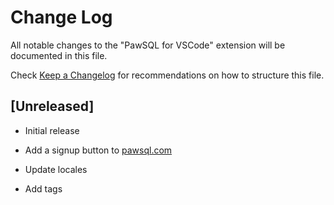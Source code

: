 # Change Log

All notable changes to the "PawSQL for VSCode" extension will be documented in this file.

Check [Keep a Changelog](http://keepachangelog.com/) for recommendations on how to structure this file.

## [Unreleased]

- Initial release

- Add a signup button to [pawsql.com](https://pawsql.com)

- Update locales

- Add tags